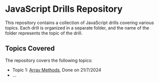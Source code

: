 # JavaScript Drills Repository

This repository contains a collection of JavaScript drills covering various topics. Each drill is organized in a separate folder, and the name of the folder represents the topic of the drill.

## Topics Covered

The repository covers the following topics:

- Topic 1: [Array Methods](./arrayMethods), Done on 21/7/2024
- ...
